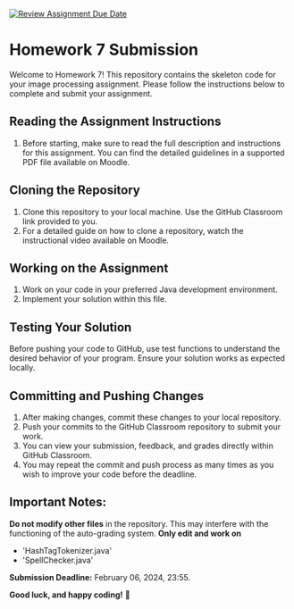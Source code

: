 [![Review Assignment Due Date](https://classroom.github.com/assets/deadline-readme-button-24ddc0f5d75046c5622901739e7c5dd533143b0c8e959d652212380cedb1ea36.svg)](https://classroom.github.com/a/Csh9Yjg2)
# Homework 7 Submission

Welcome to Homework 7! This repository contains the skeleton code for your image processing assignment. Please follow the instructions below to complete and submit your assignment.

## Reading the Assignment Instructions

1. Before starting, make sure to read the full description and instructions for this assignment. You can find the detailed guidelines in a supported PDF file available on Moodle.

## Cloning the Repository
1. Clone this repository to your local machine. Use the GitHub Classroom link provided to you.
2. For a detailed guide on how to clone a repository, watch the instructional video available on Moodle.

## Working on the Assignment 
1. Work on your code in your preferred Java development environment.
2. Implement your solution within this file.

## Testing Your Solution
Before pushing your code to GitHub, use test functions to understand the desired behavior of your program. Ensure your solution works as expected locally.

## Committing and Pushing Changes
1. After making changes, commit these changes to your local repository.
2. Push your commits to the GitHub Classroom repository to submit your work.
3. You can view your submission, feedback, and grades directly within GitHub Classroom.
4. You may repeat the commit and push process as many times as you wish to improve your code before the deadline.

## Important Notes:
**Do not modify other files** in the repository. This may interfere with the functioning of the auto-grading system.
**Only edit and work on**
- 'HashTagTokenizer.java'
- 'SpellChecker.java'

**Submission Deadline:** February 06, 2024, 23:55.

**Good luck, and happy coding!**
🤗
